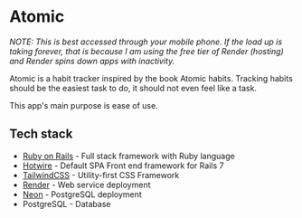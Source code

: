 # Atomic

*NOTE: This is best accessed through your mobile phone. If the load up is taking forever, that is because I am using the free tier of Render (hosting) and Render spins down apps with inactivity.*

Atomic is a habit tracker inspired by the book Atomic habits. Tracking habits should be the easiest task to do, 
it should not even feel like a task.

This app's main purpose is ease of use.

## Tech stack
* [Ruby on Rails](https://rubyonrails.org/) - Full stack framework with Ruby language
* [Hotwire](https://hotwired.dev/) - Default SPA Front end framework for Rails 7
* [TailwindCSS](https://tailwindcss.com/) - Utility-first CSS Framework
* [Render](render.com) - Web service deployment
* [Neon](https://neon.tech/) - PostgreSQL deployment
* PostgreSQL - Database


